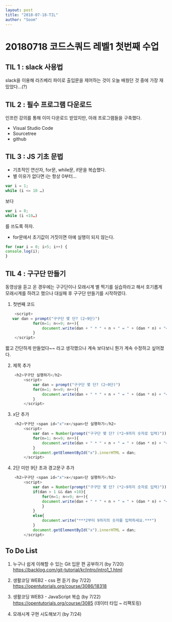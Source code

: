 ```yaml
---
layout: post
title: "2018-07-18-TIL"
author: "Soom"
---
```


# 20180718 코드스쿼드 레벨1 첫번째 수업

## TIL 1 : slack 사용법

slack을 이용해 라즈베리 파이로 출입문을 제어하는 것이 오늘 배웠던 것 중에 가장 재밌었다...(?)

## TIL 2 : 필수 프로그램 다운로드
인프런 강의를 통해 이미 다운로드 받았지만, 아래 프로그램들을 구축했다.
- Visual Studio Code
- Sourcetree
- github

## TIL 3 : JS 기초 문법
- 기초적인 연산자, for문, while문, if문을 복습했다.
- 별 이유가 없다면 i는 항상 0부터...
```javascript
var i = 1;
while (i <= 10 …) 
```
보다 
```javascript
var i = 0;
while (i <10…)
```
를 쓰도록 하자.

- for문에서 초기값이 거짓이면 아예 실행이 되지 않는다.
```javascript
for (var i = 0; i>5; i++) {
console.log(i);
}
```

## TIL 4 : 구구단 만들기
동영상을 듣고 온 경우에는 구구단이나 모래시계 별 찍기를 실습하라고 해서 호기롭게 모래시계를 하려고 했으나 대실패 후 구구단 만들기를 시작하였다.

1. 첫번째 코드
```javascript
    <script>
   var dan = prompt("구구단 몇 단? (2~9단)")
            for(n=1; n<=9; n++){
                document.write(dan + " * " + n + " = " + (dan * n) + "<br>");
            }
    </script>
```
짧고 간단하게 만들었다~~ 라고 생각했으나 계속 보다보니 뭔가 계속 수정하고 싶어졌다.

2. 제목 추가
```javascript
    <h2>구구단 실행하기</h2>
        <script>
            var dan = prompt("구구단 몇 단? (2~9단)")
            for(n=1; n<=9; n++){
                document.write(dan + " * " + n + " = " + (dan * n) + "<br>");
            } 
        </script>
```

3. x단 추가
```javascript
    <h2>구구단 <span id="x">x</span>단 실행하기</h2>
        <script>
            var dan = Number(prompt("구구단 몇 단? (*2~9까지 숫자로 입력)"))
            for(n=1; n<=9; n++){
                document.write(dan + " * " + n + " = " + (dan * n) + "<br>");
            } 
            document.getElementById("x").innerHTML = dan;
        </script>
```

4. 2단 미만 9단 초과 경고문구 추가

```javascript
    <h2>구구단 <span id="x">x</span>단 실행하기</h2>
        <script>
            var dan = Number(prompt("구구단 몇 단? (*2~9까지 숫자로 입력)"))
            if(dan > 1 && dan <10){
                for(n=1; n<=9; n++){
                document.write(dan + " * " + n + " = " + (dan * n) + "<br>");
                }
            }
            else{
                document.write("***2부터 9까지의 숫자를 입력하세요.***")
            }
            document.getElementById("x").innerHTML = dan;
        </script>
```

## To Do List
1. 누구나 쉽게 이해할 수 있는 Git 입문 편 공부하기 (by 7/20)
https://backlog.com/git-tutorial/kr/intro/intro1_1.html 

2. 생활코딩 WEB2 - css 편 듣기 (by 7/22)
https://opentutorials.org/course/3086/18318

3. 생활코딩 WEB3 - JavaScript 복습 (by 7/22)
https://opentutorials.org/course/3085
(데이터 타입 ~ 리팩토링)

4. 모래시계 구현 시도해보기 (by 7/24)
